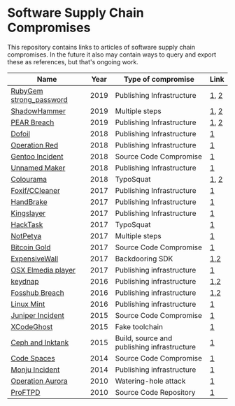 Software Supply Chain Compromises
=================================

This repository contains links to articles of software supply chain
compromises. In the future it also may contain ways to query and export these
as references, but that's ongoing work.

| Name              | Year               | Type of compromise    | Link        |
| ----------------- | ------------------ | ------------------    | ----------- |
| [RubyGem strong_password](compromises/2019/rubygem-strong_password.md) | 2019 | Publishing Infrastructure | [1](https://withatwist.dev/strong-password-rubygem-hijacked.html), [2](https://nvd.nist.gov/vuln/detail/CVE-2019-13354) |
| [ShadowHammer](compromises/2019/shadowhammer.md) | 2019 | Multiple steps | [1](https://www.csoonline.com/article/3384259/asus-users-fall-victim-to-supply-chain-attack-through-backdoored-update.html), [2](https://securelist.com/operation-shadowhammer/89992/) |
| [PEAR Breach](compromises/2019/pear.md) | 2019 | Publishing Infrastructure | [1](https://blog.dcso.de/php-pear-software-supply-chain-attack/), [2](https://thehackernews.com/2019/01/php-pear-hacked.html) |
| [Dofoil](compromises/2018/dofoil.md) | 2018 | Publishing Infrastructure | [1](https://www.zdnet.com/article/windows-attack-poisoned-bittorrent-client-set-off-huge-dofoil-outbreak-says-microsoft/) |
| [Operation Red](compromises/2018/operation-red.md) | 2018 | Publishing Infrastructure | [1](https://blog.trendmicro.com/trendlabs-security-intelligence/supply-chain-attack-operation-red-signature-targets-south-korean-organizations/) |
| [Gentoo Incident](compromises/2018/gentoo.md) | 2018    | Source Code Compromise| [1](https://wiki.gentoo.org/wiki/Project:Infrastructure/Incident_Reports/2018-06-28_Github)
| [Unnamed Maker](compromises/2018/unnamed-maker.md) | 2018 | Publishing Infrastructure | [1](https://www.bleepingcomputer.com/news/security/microsoft-discovers-supply-chain-attack-at-unnamed-maker-of-pdf-software/) |
| [Colourama](compromises/2018/colourama.md) | 2018 | TypoSquat | [1](https://medium.com/@bertusk/cryptocurrency-clipboard-hijacker-discovered-in-pypi-repository-b66b8a534a8), [2](https://arstechnica.com/information-technology/2018/10/two-new-supply-chain-attacks-come-to-light-in-less-than-a-week/) |
| [Foxif/CCleaner](compromises/2017/ccleaner.md) | 2017 | Publishing Infrastructure | [1](http://blog.talosintelligence.com/2017/09/avast-distributes-malware.html) |
| [HandBrake](compromises/2017/handbrake.md) | 2017 | Publishing Infrastructure | [1](https://blog.malwarebytes.com/threat-analysis/mac-threat-analysis/2017/05/handbrake-hacked-to-drop-new-variant-of-proton-malware/) |
| [Kingslayer](compromises/2017/kingslayer.md) | 2017 | Publishing Infrastructure | [1](https://www.rsa.com/content/dam/premium/en/white-paper/kingslayer-a-supply-chain-attack.pdf) |
| [HackTask](compromises/2017/hacktask.md) | 2017 | TypoSquat | [1](https://securityintelligence.com/news/typosquatting-attack-puts-developers-at-risk-from-infected-javascript-packages/) |
| [NotPetya](compromises/2017/notpetya.md) | 2017 | Multiple steps | [1](https://www.welivesecurity.com/2017/07/04/analysis-of-telebots-cunning-backdoor/) |
| [Bitcoin Gold](compromises/2017/bitcoingold.md) | 2017 | Source Code Compromise | [1](https://bitcoingold.org/critical-warning-nov-26/) | 
| [ExpensiveWall](compromises/2017/expensivewall.md) | 2017 | Backdooring SDK | [1](https://blog.checkpoint.com/2017/09/14/expensivewall-dangerous-packed-malware-google-play-will-hit-wallet/),[2](https://research.checkpoint.com/expensivewall-dangerous-packed-malware-google-play-will-hit-wallet/)
| [OSX Elmedia player](compromises/2017/elmedia.md) | 2017 | Publishing infrastructure | [1](https://www.hackread.com/hackers-infect-mac-users-proton-malware-using-elmedia-player/) |
| [keydnap](compromises/2016/keydnap.md) | 2016 | Publishing infrastructure | [1](https://blog.malwarebytes.com/threat-analysis/2016/09/transmission-hijacked-again-to-spread-malware),[2](https://www.welivesecurity.com/2016/08/30/osxkeydnap-spreads-via-signed-transmission-application/) |
| [Fosshub Breach](compromises/2016/fosshub.md) | 2016 | Publishing infrastructure | [1](https://www.ghacks.net/2016/08/03/attention-fosshub-downloads-compromised/),[2](https://www.theregister.co.uk/2016/08/04/classicshell_audicity_infection/) |
| [Linux Mint](compromises/2016/mint.md) | 2016 | Publishing infrastructure | [1](https://www.zdnet.com/article/linux-mint-website-hacked-malicious-backdoor-version/) |
| [Juniper Incident](compromises/2015/juniper.md) | 2015    | Source Code Compromise| [1](https://eprint.iacr.org/2016/376.pdf)
| [XCodeGhost](compromises/2015/xcodeghost.md) | 2015 | Fake toolchain | [1](https://www.theregister.co.uk/2015/09/21/xcodeghost_apple_ios_store_malware_zapped/) | 
| [Ceph and Inktank](compromises/2015/ceph-and-inktank.md) | 2015 | Build, source and publishing infrastructure | [1](https://www.zdnet.com/article/red-hats-ceph-and-inktank-code-repositories-were-cracked/) |
| [Code Spaces](compromises/2014/code-spaces.md) | 2014    | Source Code Compromise| [1](https://threatpost.com/hacker-puts-hosting-service-code-spaces-out-of-business/106761/)
| [Monju Incident](compromises/2014/monju.md) | 2014    | Publishing infrastructure| [1](https://www.contextis.com/en/blog/context-threat-intelligence-the-monju-incident)
| [Operation Aurora](compromises/2010/aurora.md) | 2010 | Watering-hole attack | [1](https://www.wired.com/2010/03/source-code-hacks/) | 
| [ProFTPD](compromises/2010/proftpd.md) | 2010 | Source Code Repository | [1](https://www.zdnet.com/article/open-source-proftpd-hacked-backdoor-planted-in-source-code/) |
